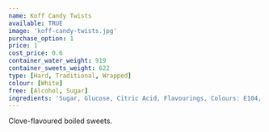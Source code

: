 ```yaml
---
name: Koff Candy Twists
available: TRUE
image: 'koff-candy-twists.jpg'
purchase_option: 1
price: 1
cost_price: 0.6
container_water_weight: 919
container_sweets_weight: 622
type: [Hard, Traditional, Wrapped]
colour: [White]
free: [Alcohol, Sugar]
ingredients: 'Sugar, Glucose, Citric Acid, Flavourings, Colours: E104, E129'
---
```

Clove-flavoured boiled sweets.